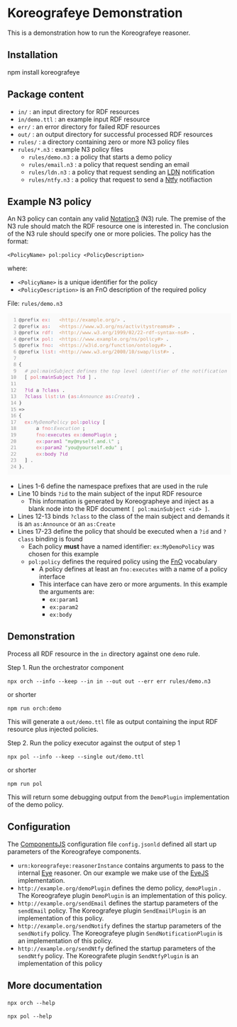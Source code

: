# Koreografeye Demonstration

This is a demonstration how to run the Koreografeye reasoner.

## Installation

npm install koreografeye 

## Package content

- `in/` : an input directory for RDF resources
- `in/demo.ttl` : an example input RDF resource
- `err/` : an error directory for failed RDF resources
- `out/` : an output directory for successful processed RDF resources
- `rules/` : a directory containing zero or more N3 policy files
- `rules/*.n3` : example N3 policy files
    - `rules/demo.n3` : a policy that starts a demo policy
    - `rules/email.n3` : a policy that request sending an email
    - `rules/ldn.n3` : a policy that request sending an [LDN](https://www.w3.org/TR/ldn/) notification
    - `rules/ntfy.n3` : a policy that request to send a [Ntfy](https://ntfy.sh) notifiaction

## Example N3 policy

An N3 policy can contain any valid [Notation3](https://w3c.github.io/N3/spec/) (N3) rule. The premise of the N3 rule should match the RDF resource one is interested in. The conclusion of the N3 rule should specify one or more policies. The policy has the format:

```(turtle)
<PolicyName> pol:policy <PolicyDescription>
```

where:

- `<PolicyName>` is a unique identifier for the policy
- `<PolicyDescription>` is an FnO description of the required policy

File: `rules/demo.n3`

![demo](demo.png)

- Lines 1-6 define the namespace prefixes that are used in the rule
- Line 10 binds `?id` to the main subject of the input RDF resource
    - This information is generated by Koreographeye and inject as a blank node into the RDF document `[ pol:mainSubject <id> ]`.
- Lines 12-13 binds `?class` to the class of the main subject and demands it is an `as:Announce` or an `as:Create`
- Lines 17-23 define the policy that should be executed when a `?id` and `?class` binding is found
    - Each policy **must** have a named identifier: `ex:MyDemoPolicy` was chosen for this example
    - `pol:policy` defines the required policy using the [FnO](https://fno.io/spec/) vocabulary
      - A policy defines at least an `fno:executes` with a name of a policy interface
      - This interface can have zero or more arguments. In this example the arguments are:
          - `ex:param1`
          - `ex:param2`
          - `ex:body`

## Demonstration

Process all RDF resource in the `in` directory against one `demo` rule.

Step 1. Run the orchestrator component

```
npx orch --info --keep --in in --out out --err err rules/demo.n3
```

or shorter

```
npm run orch:demo
```

This will generate a `out/demo.ttl` file as output containing the input RDF resource plus injected policies.

Step 2. Run the policy executor against the output of step 1

```
npx pol --info --keep --single out/demo.ttl
```

or shorter

```
npm run pol
```

This will return some debugging output from the `DemoPlugin` implementation of the demo policy.

## Configuration

The [ComponentsJS](https://componentsjs.readthedocs.io/en/latest/) configuration file `config.jsonld` defined all start up parameters of the Koreografeye components.

- `urn:koreografeye:reasonerInstance` contains arguments to pass to the internal [Eye](https://github.com/eyereasoner/eye) reasoner. On our example we make use of the [EyeJS](https://github.com/eyereasoner/eye-js) implementation.
- `http://example.org/demoPlugin` defines the demo policy, `demoPlugin` . The Koreografeye plugin `DemoPlugin` is an implementation of this policy.
- `http://example.org/sendEmail` defines the startup parameters of the `sendEmail` policy. The Koreografeye plugin `SendEmailPlugin` is an implementation of this policy.
- `http://example.org/sendNotify` defines the startup parameters of the `sendNotify` policy. The Koreografeye plugin `SendNotificationPlugin` is an implementation of this policy.
- `http://example.org/sendNtfy` defined the startup parameters of the `sendNtfy` policy. The Koreografete plugin `SendNtfyPlugin` is an implementation of this policy

## More documentation

```
npx orch --help
```

```
npx pol --help
```